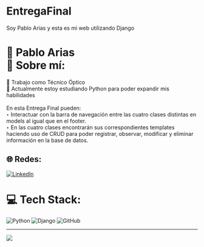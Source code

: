 # EntregaFinal
 Soy Pablo Arias y esta es mi web utilizando Django
# 👾 Pablo Arias<br>💫 Sobre mí:


🔭 Trabajo como Técnico Óptico<br>🌱 Actualmente estoy estudiando Python para poder expandir mis habilidades<br><br>
En esta Entrega Final pueden: <br>‣ Interactuar con la barra de navegación entre las cuatro clases distintas en models al igual que en el footer.<br>
‣ En las cuatro clases encontrarán sus correspondientes templates haciendo uso de CRUD para poder registrar, observar, modificar y eliminar información en la base de datos.<br>


## 🌐 Redes:
[![LinkedIn](https://img.shields.io/badge/LinkedIn-%230077B5.svg?logo=linkedin&logoColor=white)](https://linkedin.com/in/pabloarias12) 

# 💻 Tech Stack:
![Python](https://img.shields.io/badge/python-3670A0?style=for-the-badge&logo=python&logoColor=ffdd54) ![Django](https://img.shields.io/badge/django-%23092E20.svg?style=for-the-badge&logo=django&logoColor=white) ![GitHub](https://img.shields.io/badge/github-%23121011.svg?style=for-the-badge&logo=github&logoColor=white)

---
[![](https://visitcount.itsvg.in/api?id=Parnloren&icon=0&color=0)](https://visitcount.itsvg.in)

<!-- Proudly created with GPRM ( https://gprm.itsvg.in ) -->
